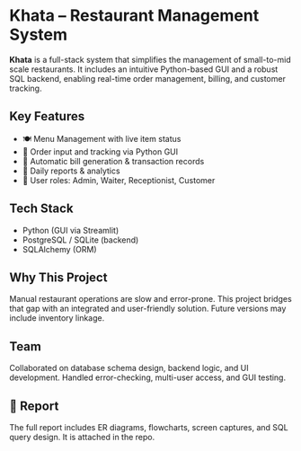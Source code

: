 # Khata – Restaurant Management System

**Khata** is a full-stack system that simplifies the management of small-to-mid scale restaurants. It includes an intuitive Python-based GUI and a robust SQL backend, enabling real-time order management, billing, and customer tracking.

## Key Features

* 🍽️ Menu Management with live item status  
* 🛒 Order input and tracking via Python GUI  
* 💸 Automatic bill generation & transaction records  
* 🧾 Daily reports & analytics  
* 👥 User roles: Admin, Waiter, Receptionist, Customer

## Tech Stack

* Python (GUI via Streamlit)  
* PostgreSQL / SQLite (backend)  
* SQLAlchemy (ORM)

## Why This Project

Manual restaurant operations are slow and error-prone. This project bridges that gap with an integrated and user-friendly solution. Future versions may include inventory linkage.

## Team

Collaborated on database schema design, backend logic, and UI development. Handled error-checking, multi-user access, and GUI testing.

## 📄 Report

The full report includes ER diagrams, flowcharts, screen captures, and SQL query design. It is attached in the repo.
